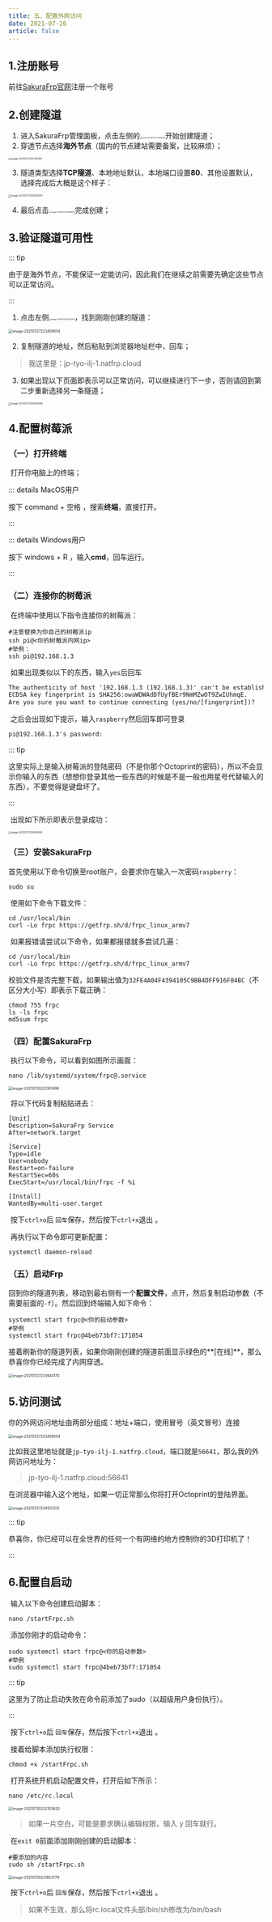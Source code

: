 ```yaml
---
title: 五、配置外网访问
date: 2021-07-26
article: false
---
```




## 1.注册账号

前往[SakuraFrp官网](https://www.natfrp.com)注册一个账号

## 2.创建隧道

1. 进入SakuraFrp管理面板，点击左侧的<img src="https://i.loli.net/2021/07/27/1qv3Cjyzi2mZNGa.png" alt="image-20210727222515399" style="zoom:25%;" />开始创建隧道；
2. 穿透节点选择**海外节点**（国内的节点建站需要备案，比较麻烦）；

<img src="https://i.loli.net/2021/07/27/JBX8YFWNf1rm7TK.png" alt="image-20210727222705367" style="zoom:33%;" />

3. 隧道类型选择**TCP隧道**、本地地址默认、本地端口设置**80**、其他设置默认，选择完成后大概是这个样子：

<img src="https://i.loli.net/2021/07/27/8G54TkdmFgErhBp.png" alt="image-20210727223020307" style="zoom: 33%;" />

4. 最后点击<img src="https://i.loli.net/2021/07/27/UFQI3thznyHaMgd.png" alt="image-20210727223058084" style="zoom:25%;" />完成创建；

## 3.验证隧道可用性

::: tip

由于是海外节点，不能保证一定能访问，因此我们在继续之前需要先确定这些节点可以正常访问。

:::

1. 点击左侧<img src="https://i.loli.net/2021/07/27/nkpmFVqQKZ9vrYW.png" alt="image-20210727223222754" style="zoom:25%;" />，找到刚刚创建的隧道：

<img src="https://i.loli.net/2021/07/27/jPU71tpWngAicHb.png" alt="image-20210727223459054" style="zoom:50%;" />

2. 复制隧道的地址，然后粘贴到浏览器地址栏中，回车；

> 我这里是：jp-tyo-ilj-1.natfrp.cloud

3. 如果出现以下页面即表示可以正常访问，可以继续进行下一步，否则请回到第二步重新选择另一条隧道；

<img src="https://i.loli.net/2021/07/27/g5BydNEZL2TvD69.png" alt="image-20210727223836266" style="zoom:33%;" />

## 4.配置树莓派

### （一）打开终端

​	打开你电脑上的终端；

::: details MacOS用户

按下 command + 空格 ，搜索**终端**，直接打开。

:::

::: details Windows用户

按下 windows + R ，输入**cmd**，回车运行。

:::

### （二）连接你的树莓派

​	在终端中使用以下指令连接你的树莓派：

```shell
#注意替换为你自己的树莓派ip
ssh pi@<你的树莓派内网ip>
#举例：
ssh pi@192.168.1.3
```

​	如果出现类似以下的东西，输入`yes`后回车

```xml
The authenticity of host '192.168.1.3 (192.168.1.3)' can't be established.
ECDSA key fingerprint is SHA256:owaWDWAdDfUyfBEr9NmMZwOT9ZwIUhmqE.
Are you sure you want to continue connecting (yes/no/[fingerprint])?
```

​	之后会出现如下提示，输入`raspberry`然后回车即可登录

```xml
pi@192.168.1.3's password:
```

::: tip

这里实际上是输入树莓派的登陆密码（不是你那个Octoprint的密码），所以不会显示你输入的东西（想想你登录其他一些东西的时候是不是一般也用星号代替输入的东西），不要觉得是键盘坏了。

:::

​	出现如下所示即表示登录成功：

<img src="https://i.loli.net/2021/07/27/NHs1K7x3njoheFd.png" alt="image-20210727230410690" style="zoom: 33%;" />

### （三）安装SakuraFrp

​	首先使用以下命令切换至root账户，会要求你在输入一次密码`raspberry`：

```shell
sudo su
```

​	使用如下命令下载文件：

```shell
cd /usr/local/bin
curl -Lo frpc https://getfrp.sh/d/frpc_linux_armv7
```

​	如果报错请尝试以下命令，如果都报错就多尝试几遍：

```shell
cd /usr/local/bin
curl -Lo frpc https://getfrp.sh/d/frpc_linux_armv7
```

​	校验文件是否完整下载，如果输出值为`32FE4A04F4394105C9BB4DFF916F04BC`（不区分大小写）即表示下载正确：

```shell
chmod 755 frpc
ls -ls frpc
md5sum frpc
```



### （四）配置SakuraFrp

​	执行以下命令，可以看到如图所示画面：

```shell
nano /lib/systemd/system/frpc@.service
```

<img src="https://i.loli.net/2021/07/30/KLGdWXI7jBc69zv.png" alt="image-20210730221301498" style="zoom:50%;" />

​	将以下代码复制粘贴进去：

```shell
[Unit]
Description=SakuraFrp Service
After=network.target

[Service]
Type=idle
User=nobody
Restart=on-failure
RestartSec=60s
ExecStart=/usr/local/bin/frpc -f %i

[Install]
WantedBy=multi-user.target
```

​	按下`ctrl+o`后 `回车`保存，然后按下`ctrl+x`退出 。

​	再执行以下命令即可更新配置：

```shell
systemctl daemon-reload
```

### （五）启动Frp

​	回到你的隧道列表，移动到最右侧有一个**配置文件**，点开，然后复制启动参数（不需要前面的`-f`）。然后回到终端输入如下命令：

```shell
systemctl start frpc@<你的启动参数>
#举例
systemctl start frpc@4beb73bf7:171054
```

​	接着刷新你的隧道列表，如果你刚刚创建的隧道前面显示绿色的**[在线]**，那么恭喜你你已经完成了内网穿透。

<img src="https://i.loli.net/2021/07/27/vqjXgJo15dwyQtF.png" alt="image-20210727233944170" style="zoom:50%;" />

## 5.访问测试

​	你的外网访问地址由两部分组成：地址+端口，使用冒号（英文冒号）连接

<img src="https://i.loli.net/2021/07/27/jPU71tpWngAicHb.png" alt="image-20210727223459054" style="zoom:50%;" />

​	比如我这里地址就是`jp-tyo-ilj-1.natfrp.cloud`，端口就是`56641`，那么我的外网访问地址为：

> jp-tyo-ilj-1.natfrp.cloud:56641

​	在浏览器中输入这个地址，如果一切正常那么你将打开Octoprint的登陆界面。

<img src="https://i.loli.net/2021/07/27/Z8gK67DVzQuftNo.png" alt="image-20210727234507213" style="zoom:50%;" />

::: tip	

恭喜你，你已经可以在全世界的任何一个有网络的地方控制你的3D打印机了！

:::



## 6.配置自启动



​	输入以下命令创建启动脚本：

```shell
nano /startFrpc.sh
```

​	添加你刚才的启动命令：

```shell
sudo systemctl start frpc@<你的启动参数>
#举例
sudo systemctl start frpc@4beb73bf7:171054
```

::: tip

这里为了防止启动失败在命令前添加了sudo（以超级用户身份执行）。

:::

​	按下`ctrl+o`后 `回车`保存，然后按下`ctrl+x`退出 。

​	接着给脚本添加执行权限：

```shell
chmod +x /startFrpc.sh
```

​	打开系统开机启动配置文件，打开后如下所示：

```shell
nano /etc/rc.local
```

<img src="https://i.loli.net/2021/07/30/XiurfzE9yaCc6RO.png" alt="image-20210730222103620" style="zoom:50%;" />

> 如果一片空白，可能是要求确认编辑权限，输入 y 回车就行。

​	在`exit 0`前面添加刚刚创建的启动脚本：

```shell
#要添加的内容
sudo sh /startFrpc.sh
```

<img src="https://i.loli.net/2021/07/30/wQV5XPahtz1Zrn9.png" alt="image-20210730221853779" style="zoom:50%;" />

​	按下`ctrl+o`后 `回车`保存，然后按下`ctrl+x`退出 。

> 如果不生效，那么将rc.local文件头部/bin/sh修改为/bin/bash
